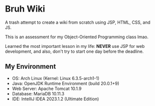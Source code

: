 # Bruh Wiki
A trash attempt to create a wiki from scratch using JSP, HTML, CSS, and JS.

This is an assessment for my Object-Oriented Programming class lmao.

Learned the most important lesson in my life: **NEVER** use JSP for web development, and also, don't try to start one day before the deadline.

## My Environment
- OS: Arch Linux (Kernel: Linux 6.3.5-arch1-1)
- Java: OpenJDK Runtime Environment (build 20.0.1+9)
- Web Server: Apache Tomcat 10.1.9
- Database: MariaDB 10.11.3
- IDE: IntelliJ IDEA 2023.1.2 (Ultimate Edition)
